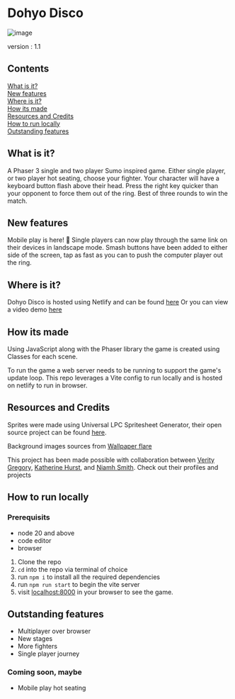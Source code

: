 # Dohyo Disco

![image](https://img.shields.io/badge/JavaScript-323330?style=for-the-badge&logo=javascript&logoColor=F7DF1E)

version : 1.1
## Contents

[What is it?](#what-is-it?)\
[New features](#new-features)\
[Where is it?](#where-is-it)\
[How its made](#how-its-made)\
[Resources and Credits](#resources-and-credits)\
[How to run locally](#how-to-run-locally)\
[Outstanding features](#outstanding-features)

## What is it?

A Phaser 3 single and two player Sumo inspired game. Either single player, or two player hot seating, choose your fighter. Your character will have a keyboard button flash above their head. Press the right key quicker than your opponent to force them out of the ring. Best of three rounds to win the match.

## New features
Mobile play is here! 📱 Single players can now play through the same link on their devices in landscape mode. Smash buttons have been added to either side of the screen, tap as fast as you can to push the computer player out the ring.

## Where is it?

Dohyo Disco is hosted using Netlify and can be found [here](https://dohyo-disco.netlify.app/)
Or you can view a video demo [here](https://www.youtube.com/watch?v=UKAgvEu2R-8)

## How its made

Using JavaScript along with the Phaser library the game is created using Classes for each scene.

To run the game a web server needs to be running to support the game's update loop. This repo leverages a Vite config to run locally and is hosted on netlify to run in browser.

## Resources and Credits

Sprites were made using Universal LPC Spritesheet Generator, their open source project can be found [here](https://github.com/liberatedpixelcup/Universal-LPC-Spritesheet-Character-Generator).

Background images sources from [Wallpaper flare](https://www.wallpaperflare.com/)

This project has been made possible with collaboration between [Verity Gregory](https://github.com/dappernerddesigns), [Katherine Hurst](https://github.com/itskatherine), and [Niamh Smith](https://github.com/NRMSMITH). Check out their profiles and projects

## How to run locally

### Prerequisits

- node 20 and above
- code editor
- browser

1. Clone the repo
2. `cd` into the repo via terminal of choice
3. run `npm i` to install all the required dependencies
4. run `npm run start` to begin the vite server
5. visit [localhost:8000](localhost:8000) in your browser to see the game.

## Outstanding features

- Multiplayer over browser
- New stages
- More fighters
- Single player journey

### Coming soon, maybe

- Mobile play hot seating
